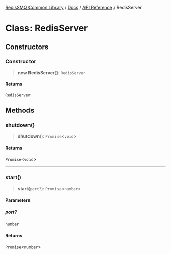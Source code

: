 [RedisSMQ Common Library](../../../README.md) / [Docs](../../README.md) / [API Reference](../README.md) / RedisServer

# Class: RedisServer

## Constructors

### Constructor

> **new RedisServer**(): `RedisServer`

#### Returns

`RedisServer`

## Methods

### shutdown()

> **shutdown**(): `Promise`\<`void`\>

#### Returns

`Promise`\<`void`\>

***

### start()

> **start**(`port?`): `Promise`\<`number`\>

#### Parameters

##### port?

`number`

#### Returns

`Promise`\<`number`\>
